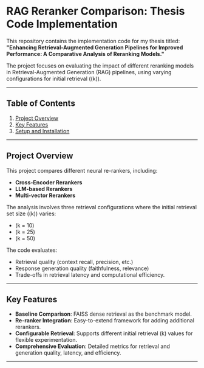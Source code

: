 # RAG Reranker Comparison: Thesis Code Implementation  

This repository contains the implementation code for my thesis titled:  
**"Enhancing Retrieval-Augmented Generation Pipelines for Improved Performance: A Comparative Analysis of Reranking Models."**  

The project focuses on evaluating the impact of different reranking models in Retrieval-Augmented Generation (RAG) pipelines, using varying configurations for initial retrieval (\(k\)).  

---

## **Table of Contents**
1. [Project Overview](#project-overview)  
2. [Key Features](#key-features)  
3. [Setup and Installation](#setup-and-installation)  

---

## **Project Overview**
This project compares different neural re-rankers, including:  
- **Cross-Encoder Rerankers**  
- **LLM-based Rerankers**  
- **Multi-vector Rerankers**  

The analysis involves three retrieval configurations where the initial retrieval set size (\(k\)) varies:  
- \(k = 10\)  
- \(k = 25\)  
- \(k = 50\)  

The code evaluates:  
- Retrieval quality (context recall, precision, etc.)  
- Response generation quality (faithfulness, relevance)  
- Trade-offs in retrieval latency and computational efficiency.  

---

## **Key Features**
- **Baseline Comparison**: FAISS dense retrieval as the benchmark model.  
- **Re-ranker Integration**: Easy-to-extend framework for adding additional rerankers.  
- **Configurable Retrieval**: Supports different initial retrieval \(k\) values for flexible experimentation.  
- **Comprehensive Evaluation**: Detailed metrics for retrieval and generation quality, latency, and efficiency.  

---

